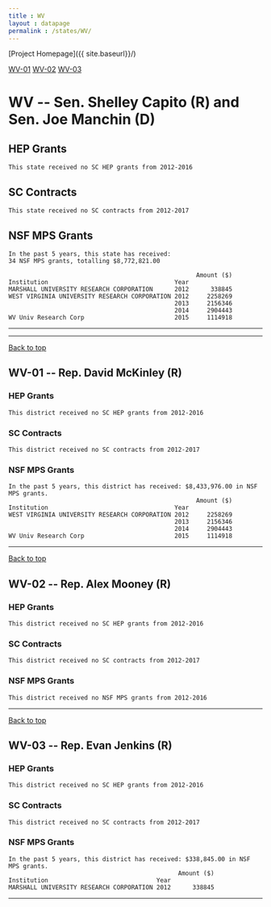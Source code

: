 ```yaml
---
title : WV
layout : datapage
permalink : /states/WV/
---
```

<a name="top"></a>
[Project Homepage]({{ site.baseurl}}/)


[WV-01](#WV-01)  [WV-02](#WV-02)  [WV-03](#WV-03)  

# WV -- Sen. Shelley Capito (R) and  Sen. Joe Manchin (D)
## HEP Grants
```
This state received no SC HEP grants from 2012-2016
```
## SC Contracts
```
This state received no SC contracts from 2012-2017
```
## NSF MPS Grants
```
In the past 5 years, this state has received:
34 NSF MPS grants, totalling $8,772,821.00
 
                                                    Amount ($)
Institution                                   Year            
MARSHALL UNIVERSITY RESEARCH CORPORATION      2012      338845
WEST VIRGINIA UNIVERSITY RESEARCH CORPORATION 2012     2258269
                                              2013     2156346
                                              2014     2904443
WV Univ Research Corp                         2015     1114918
```
---
---
<a name="WV-01"></a>
[Back to top](#top)
## WV-01 -- Rep. David McKinley (R)
### HEP Grants
```
This district received no SC HEP grants from 2012-2016
```
### SC Contracts
```
This district received no SC contracts from 2012-2017
```
### NSF MPS Grants
```
In the past 5 years, this district has received: $8,433,976.00 in NSF MPS grants.
                                                    Amount ($)
Institution                                   Year            
WEST VIRGINIA UNIVERSITY RESEARCH CORPORATION 2012     2258269
                                              2013     2156346
                                              2014     2904443
WV Univ Research Corp                         2015     1114918
```
---
<a name="WV-02"></a>
[Back to top](#top)
## WV-02 -- Rep. Alex Mooney (R)
### HEP Grants
```
This district received no SC HEP grants from 2012-2016
```
### SC Contracts
```
This district received no SC contracts from 2012-2017
```
### NSF MPS Grants
```
This district received no NSF MPS grants from 2012-2016
```
---
<a name="WV-03"></a>
[Back to top](#top)
## WV-03 -- Rep. Evan Jenkins (R)
### HEP Grants
```
This district received no SC HEP grants from 2012-2016
```
### SC Contracts
```
This district received no SC contracts from 2012-2017
```
### NSF MPS Grants
```
In the past 5 years, this district has received: $338,845.00 in NSF MPS grants.
                                               Amount ($)
Institution                              Year            
MARSHALL UNIVERSITY RESEARCH CORPORATION 2012      338845
```
---
